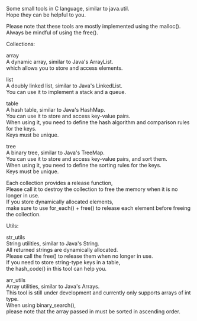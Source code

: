 Some small tools in C language, similar to java.util.  
Hope they can be helpful to you.

Please note that these tools are mostly implemented using the malloc().  
Always be mindful of using the free().

Collections:

array  
A dynamic array, similar to Java's ArrayList.  
which allows you to store and access elements.

list  
A doubly linked list, similar to Java's LinkedList.  
You can use it to implement a stack and a queue.

table  
A hash table, similar to Java's HashMap.  
You can use it to store and access key-value pairs.  
When using it, you need to define the hash algorithm and comparison rules for the keys.  
Keys must be unique.

tree  
A binary tree, similar to Java's TreeMap.  
You can use it to store and access key-value pairs, and sort them.  
When using it, you need to define the sorting rules for the keys.  
Keys must be unique.

Each collection provides a release function,  
Please call it to destroy the collection to free the memory when it is no longer in use.  
If you store dynamically allocated elements,  
make sure to use for_each() + free() to release each element before freeing the collection.

Utils:

str_utils  
String utilities, similar to Java's String.  
All returned strings are dynamically allocated.  
Please call the free() to release them when no longer in use.  
If you need to store string-type keys in a table,  
the hash_code() in this tool can help you.

arr_utils  
Array utilities, similar to Java's Arrays.  
This tool is still under development and currently only supports arrays of int type.  
When using binary_search(),  
please note that the array passed in must be sorted in ascending order.
